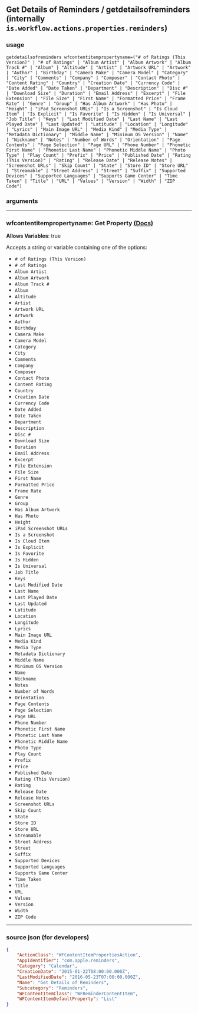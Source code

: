 
## Get Details of Reminders / getdetailsofreminders (internally `is.workflow.actions.properties.reminders`)



### usage
```
getdetailsofreminders wfcontentitempropertyname=("# of Ratings (This Version)" | "# of Ratings" | "Album Artist" | "Album Artwork" | "Album Track #" | "Album" | "Altitude" | "Artist" | "Artwork URL" | "Artwork" | "Author" | "Birthday" | "Camera Make" | "Camera Model" | "Category" | "City" | "Comments" | "Company" | "Composer" | "Contact Photo" | "Content Rating" | "Country" | "Creation Date" | "Currency Code" | "Date Added" | "Date Taken" | "Department" | "Description" | "Disc #" | "Download Size" | "Duration" | "Email Address" | "Excerpt" | "File Extension" | "File Size" | "First Name" | "Formatted Price" | "Frame Rate" | "Genre" | "Group" | "Has Album Artwork" | "Has Photo" | "Height" | "iPad Screenshot URLs" | "Is a Screenshot" | "Is Cloud Item" | "Is Explicit" | "Is Favorite" | "Is Hidden" | "Is Universal" | "Job Title" | "Keys" | "Last Modified Date" | "Last Name" | "Last Played Date" | "Last Updated" | "Latitude" | "Location" | "Longitude" | "Lyrics" | "Main Image URL" | "Media Kind" | "Media Type" | "Metadata Dictionary" | "Middle Name" | "Minimum OS Version" | "Name" | "Nickname" | "Notes" | "Number of Words" | "Orientation" | "Page Contents" | "Page Selection" | "Page URL" | "Phone Number" | "Phonetic First Name" | "Phonetic Last Name" | "Phonetic Middle Name" | "Photo Type" | "Play Count" | "Prefix" | "Price" | "Published Date" | "Rating (This Version)" | "Rating" | "Release Date" | "Release Notes" | "Screenshot URLs" | "Skip Count" | "State" | "Store ID" | "Store URL" | "Streamable" | "Street Address" | "Street" | "Suffix" | "Supported Devices" | "Supported Languages" | "Supports Game Center" | "Time Taken" | "Title" | "URL" | "Values" | "Version" | "Width" | "ZIP Code")
```

### arguments

---

### wfcontentitempropertyname: Get Property [(Docs)](https://pfgithub.github.io/shortcutslang/gettingstarted#enum-select-field)
**Allows Variables**: true



Accepts a string 
or variable
containing one of the options:

- `# of Ratings (This Version)`
- `# of Ratings`
- `Album Artist`
- `Album Artwork`
- `Album Track #`
- `Album`
- `Altitude`
- `Artist`
- `Artwork URL`
- `Artwork`
- `Author`
- `Birthday`
- `Camera Make`
- `Camera Model`
- `Category`
- `City`
- `Comments`
- `Company`
- `Composer`
- `Contact Photo`
- `Content Rating`
- `Country`
- `Creation Date`
- `Currency Code`
- `Date Added`
- `Date Taken`
- `Department`
- `Description`
- `Disc #`
- `Download Size`
- `Duration`
- `Email Address`
- `Excerpt`
- `File Extension`
- `File Size`
- `First Name`
- `Formatted Price`
- `Frame Rate`
- `Genre`
- `Group`
- `Has Album Artwork`
- `Has Photo`
- `Height`
- `iPad Screenshot URLs`
- `Is a Screenshot`
- `Is Cloud Item`
- `Is Explicit`
- `Is Favorite`
- `Is Hidden`
- `Is Universal`
- `Job Title`
- `Keys`
- `Last Modified Date`
- `Last Name`
- `Last Played Date`
- `Last Updated`
- `Latitude`
- `Location`
- `Longitude`
- `Lyrics`
- `Main Image URL`
- `Media Kind`
- `Media Type`
- `Metadata Dictionary`
- `Middle Name`
- `Minimum OS Version`
- `Name`
- `Nickname`
- `Notes`
- `Number of Words`
- `Orientation`
- `Page Contents`
- `Page Selection`
- `Page URL`
- `Phone Number`
- `Phonetic First Name`
- `Phonetic Last Name`
- `Phonetic Middle Name`
- `Photo Type`
- `Play Count`
- `Prefix`
- `Price`
- `Published Date`
- `Rating (This Version)`
- `Rating`
- `Release Date`
- `Release Notes`
- `Screenshot URLs`
- `Skip Count`
- `State`
- `Store ID`
- `Store URL`
- `Streamable`
- `Street Address`
- `Street`
- `Suffix`
- `Supported Devices`
- `Supported Languages`
- `Supports Game Center`
- `Time Taken`
- `Title`
- `URL`
- `Values`
- `Version`
- `Width`
- `ZIP Code`

---

### source json (for developers)

```json
{
	"ActionClass": "WFContentItemPropertiesAction",
	"AppIdentifier": "com.apple.reminders",
	"Category": "Calendar",
	"CreationDate": "2015-01-22T08:00:00.000Z",
	"LastModifiedDate": "2016-05-23T07:00:00.000Z",
	"Name": "Get Details of Reminders",
	"Subcategory": "Reminders",
	"WFContentItemClass": "WFReminderContentItem",
	"WFContentItemDefaultProperty": "List"
}
```
